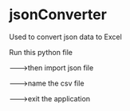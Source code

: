 # jsonConverter
Used to convert json data to Excel


Run this python file

--->then import json file

--->name the csv file

--->exit the application
